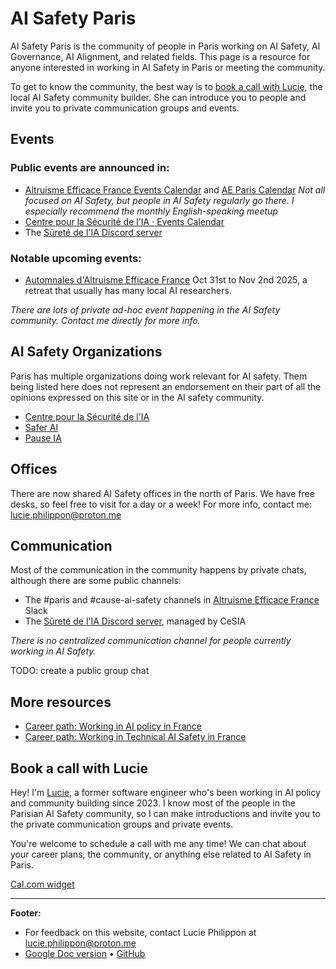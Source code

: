 # AI Safety Paris

AI Safety Paris is the community of people in Paris working on AI Safety, AI Governance, AI Alignment, and related fields. This page is a resource for anyone interested in working in AI Safety in Paris or meeting the community.

To get to know the community, the best way is to [book a call with Lucie](#book-call), the local AI Safety community builder. She can introduce you to people and invite you to private communication groups and events.

## Events

### Public events are announced in:

- [Altruisme Efficace France Events Calendar](https://lu.ma/altruismeefficacefrance) and [AE Paris Calendar](https://luma.com/altruismeefficaceparis)
  *Not all focused on AI Safety, but people in AI Safety regularly go there. I especially recommend the monthly English-speaking meetup*
- [Centre pour la Sécurité de l'IA · Events Calendar](https://lu.ma/CeSIA)
- The [Sûreté de l'IA Discord server](https://discord.gg/KjZHTyGWjQ)

### Notable upcoming events:

- [Automnales d'Altruisme Efficace France](https://luma.com/05qscjh1) Oct 31st to Nov 2nd 2025, a retreat that usually has many local AI researchers.

*There are lots of private ad-hoc event happening in the AI Safety community. Contact me directly for more info.*

## AI Safety Organizations

Paris has multiple organizations doing work relevant for AI safety. Them being listed here does not represent an endorsement on their part of all the opinions expressed on this site or in the AI safety community.

- [Centre pour la Sécurité de l'IA](https://www.securite-ia.fr/en)
- [Safer AI](https://www.safer-ai.org/)
- [Pause IA](https://pauseia.fr/)

## Offices

There are now shared AI Safety offices in the north of Paris. We have free desks, so feel free to visit for a day or a week! For more info, contact me: [lucie.philippon@proton.me](mailto:lucie.philippon@proton.me)

## Communication

Most of the communication in the community happens by private chats, although there are some public channels:

- The #paris and #cause-ai-safety channels in [Altruisme Efficace France](https://www.altruismeefficacefrance.org/) Slack
- The [Sûreté de l'IA Discord server](https://discord.gg/KjZHTyGWjQ), managed by CeSIA

*There is no centralized communication channel for people currently working in AI Safety.*

TODO: create a public group chat


## More resources

- [Career path: Working in AI policy in France](https://docs.google.com/document/d/1qGnp1tc9ilRQeVHub_9VRvpUOCEJ26_VZsQRg9FDGRw/edit?tab=t.0#heading=h.3rbqh72h091y)
- [Career path: Working in Technical AI Safety in France](https://docs.google.com/document/d/1VP26Zlp5tVpx0RYWPQdG0mCaMYRUF4p-ZFgt_FA9ows/edit?tab=t.0#heading=h.tg542uvqyvn2)

## Book a call with Lucie

Hey! I'm [Lucie](https://www.linkedin.com/in/lucie-lt-philippon/), a former software engineer who's been working in AI policy and community building since 2023. I know most of the people in the Parisian AI Safety community, so I can make introductions and invite you to the private communication groups and private events.

You're welcome to schedule a call with me any time! We can chat about your career plans, the community, or anything else related to AI Safety in Paris.

[Cal.com widget](https://cal.com/lucie-philippon/intro-paris-ai-safety)

---

**Footer:**
- For feedback on this website, contact Lucie Philippon at lucie.philippon@proton.me
- [Google Doc version](https://docs.google.com/document/d/1pudXgEO4gQ_OvGl_8luk3sR2nS0VEclmfSpUDKXYUIE/edit?tab=t.0) • [GitHub](https://github.com/Aelerinya/aisafety.paris)
